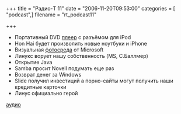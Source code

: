 +++
title = "Радио-T 11"
date = "2006-11-20T09:53:00"
categories = [ "podcast",]
filename = "rt_podcast11"

+++

- Портативный DVD [плеер](http://mobbit.info/item/2025) c разъёмом для iPod
- Hon Hai будет произволить новые ноутбуки и iPhone
- Визуальная [фотосреда](http://labs.live.com/photosynth/) от Microsoft
- Линукс ворует нашу собственность (MS, С.Баллмер)
- Открытие Java
- Samba просит Novell подумать еще раз
- Возврат денег за Windows
- Slide получил инвестиций а порно-сайты могут получить наши кредитные карточки
- Линус официально герой

[аудио](https://cdn.radio-t.com/rt_podcast11.mp3)
<audio src="https://cdn.radio-t.com/rt_podcast11.mp3" preload="none"></audio>
